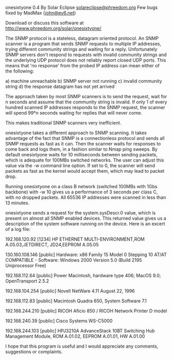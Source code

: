 onesixtyone 0.4
By Solar Eclipse <solareclipse@phreedom.org>
Few bugs fixed by MadMax (john@ev6.net)

Download or discuss this software at http://www.phreedom.org/solar/onesixtyone/

The SNMP protocol is a stateless, datagram oriented protocol. An SNMP scanner
is a program that sends SNMP requests to multiple IP addresses, trying
different community strings and waiting for a reply. Unfortunately SNMP servers
don't respond to requests with invalid community strings and the underlying UDP
protocol does not reliably report closed UDP ports. This means that 'no
response' from the probed IP address can mean either of the following:

a) machine unreachable
b) SNMP server not running
c) invalid community string
d) the response datagram has not yet arrived

The approach taken by most SNMP scanners is to send the request, wait for n
seconds and assume that the community string is invalid. If only 1 of every
hundred scanned IP addresses responds to the SNMP request, the scanner will
spend 99*n seconds waiting for replies that will never come.

This makes traditional SNMP scanners very inefficient.

onesixtyone takes a different approach to SNMP scanning. It takes advantage of
the fact that SNMP is a connectionless protocol and sends all SNMP requests as
fast as it can. Then the scanner waits for responses to come back and logs them,
in a fashion similar to Nmap ping sweeps. By default onesixtyone waits for 10
milliseconds between sending packets, which is adequate for 100MBs switched
networks. The user can adjust this value via the -w command line option. If set
to 0, the scanner will send packets as fast as the kernel would accept them,
which may lead to packet drop.

Running onesixtyone on a class B network (switched 100MBs with 1Gbs backbone)
with -w 10 gives us a performance of 3 seconds per class C, with no dropped
packets. All 65536 IP addresses were scanned in less than 13 minutes.

onesixtyone sends a request for the system.sysDescr.0 value, which is present
on almost all SNMP enabled devices. This returned value gives us a description
of the system software running on the device. Here is an excert of a log file:

192.168.120.92 [1234] HP ETHERNET MULTI-ENVIRONMENT,ROM A.05.03,JETDIRECT, JD24,EEPROM A.05.05

130.160.108.146 [public] Hardware: x86 Family 15 Model 0 Stepping 10 AT/AT COMPATIBLE - Software: Windows 2000 Version 5.0 (Build 2195 Uniprocessor Free)

192.168.112.64 [public] Power Macintosh, hardware type 406; MacOS 9.0;
OpenTransport 2.5.2

192.168.104.254 [public] Novell NetWare 4.11  August 22, 1996

192.168.112.83 [public] Macintosh Quadra 650, System Software 7.1 

192.168.244.210 [public] RICOH Aficio 850 / RICOH Network Printer D model

192.168.240.39 [public] Cisco Systems WS-C5000

192.168.244.103 [public] HPJ3210A AdvanceStack 10BT Switching Hub Management
Module, ROM A.01.02, EEPROM A.01.01, HW A.01.00

I hope that this program is useful and I would appreciate any comments,
suggestions or complaints.

